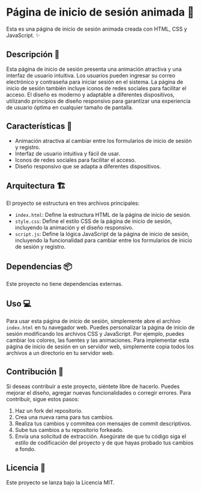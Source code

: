 # Página de inicio de sesión animada 🚀

Esta es una página de inicio de sesión animada creada con HTML, CSS y JavaScript. ✨

## Descripción 📝

Esta página de inicio de sesión presenta una animación atractiva y una interfaz de usuario intuitiva. Los usuarios pueden ingresar su correo electrónico y contraseña para iniciar sesión en el sistema. La página de inicio de sesión también incluye iconos de redes sociales para facilitar el acceso. El diseño es moderno y adaptable a diferentes dispositivos, utilizando principios de diseño responsivo para garantizar una experiencia de usuario óptima en cualquier tamaño de pantalla.

## Características 🌟

*   Animación atractiva al cambiar entre los formularios de inicio de sesión y registro.
*   Interfaz de usuario intuitiva y fácil de usar.
*   Iconos de redes sociales para facilitar el acceso.
*   Diseño responsivo que se adapta a diferentes dispositivos.

## Arquitectura 🏗️

El proyecto se estructura en tres archivos principales:

*   `index.html`: Define la estructura HTML de la página de inicio de sesión.
*   `style.css`: Define el estilo CSS de la página de inicio de sesión, incluyendo la animación y el diseño responsivo.
*   `script.js`: Define la lógica JavaScript de la página de inicio de sesión, incluyendo la funcionalidad para cambiar entre los formularios de inicio de sesión y registro.

## Dependencias 📦

Este proyecto no tiene dependencias externas.

## Uso 💻

Para usar esta página de inicio de sesión, simplemente abre el archivo `index.html` en tu navegador web. Puedes personalizar la página de inicio de sesión modificando los archivos CSS y JavaScript. Por ejemplo, puedes cambiar los colores, las fuentes y las animaciones. Para implementar esta página de inicio de sesión en un servidor web, simplemente copia todos los archivos a un directorio en tu servidor web.

## Contribución 🤝

Si deseas contribuir a este proyecto, siéntete libre de hacerlo. Puedes mejorar el diseño, agregar nuevas funcionalidades o corregir errores. Para contribuir, sigue estos pasos:

1.  Haz un fork del repositorio.
2.  Crea una nueva rama para tus cambios.
3.  Realiza tus cambios y commitea con mensajes de commit descriptivos.
4.  Sube tus cambios a tu repositorio forkeado.
5.  Envía una solicitud de extracción. Asegúrate de que tu código siga el estilo de codificación del proyecto y de que hayas probado tus cambios a fondo.

## Licencia 📜

Este proyecto se lanza bajo la Licencia MIT.
